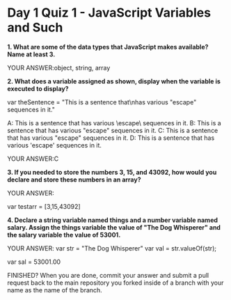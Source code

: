 # Day 1 Quiz 1 - JavaScript Variables and Such

**1. What are some of the data types that JavaScript makes available? Name at least 3.**

YOUR ANSWER:object, string, array

**2. What does a variable assigned as shown, display when the variable is executed to display?**

var theSentence = "This is a sentence that\nhas various \"escape\" sequences in it."

A: This is a sentence that has various \escape\ sequences in it.
B: This is a sentence that has various "escape" sequences in it.
C: This is a sentence that
has various "escape" sequences in it.
D: This is a sentence that has various 'escape' sequences in it.

YOUR ANSWER:C

**3. If you needed to store the numbers 3, 15, and 43092, how would you declare and store these numbers in an array?**

YOUR ANSWER:

var testarr = [3,15,43092]

**4. Declare a string variable named things and a number variable named salary. Assign the things variable the value of "The Dog Whisperer" and the salary variable the value of 53001.**

YOUR ANSWER:
var str = "The Dog Whisperer"
var val = str.valueOf(str);

var sal = 53001.00

FINISHED? When you are done, commit your answer and submit a pull request back to the main repository you forked inside of a branch with your name as the name of the branch.
